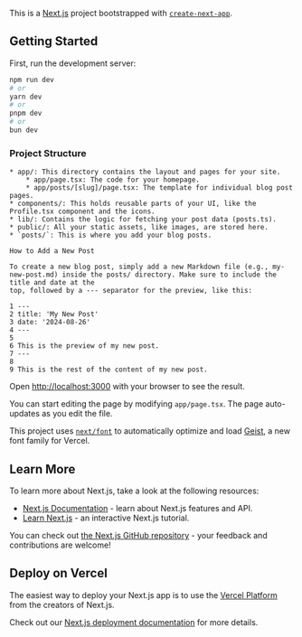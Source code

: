 This is a [Next.js](https://nextjs.org) project bootstrapped with [`create-next-app`](https://nextjs.org/docs/app/api-reference/cli/create-next-app).

## Getting Started

First, run the development server:

```bash
npm run dev
# or
yarn dev
# or
pnpm dev
# or
bun dev
```
### Project Structure
```
* app/: This directory contains the layout and pages for your site.
    * app/page.tsx: The code for your homepage.
    * app/posts/[slug]/page.tsx: The template for individual blog post pages.
* components/: This holds reusable parts of your UI, like the Profile.tsx component and the icons.
* lib/: Contains the logic for fetching your post data (posts.ts).
* public/: All your static assets, like images, are stored here.
* `posts/`: This is where you add your blog posts.

How to Add a New Post

To create a new blog post, simply add a new Markdown file (e.g., my-new-post.md) inside the posts/ directory. Make sure to include the title and date at the
top, followed by a --- separator for the preview, like this:

1 ---
2 title: 'My New Post'
3 date: '2024-08-26'
4 ---
5
6 This is the preview of my new post.
7 ---
8
9 This is the rest of the content of my new post.
```


Open [http://localhost:3000](http://localhost:3000) with your browser to see the result.

You can start editing the page by modifying `app/page.tsx`. The page auto-updates as you edit the file.

This project uses [`next/font`](https://nextjs.org/docs/app/building-your-application/optimizing/fonts) to automatically optimize and load [Geist](https://vercel.com/font), a new font family for Vercel.

## Learn More

To learn more about Next.js, take a look at the following resources:

- [Next.js Documentation](https://nextjs.org/docs) - learn about Next.js features and API.
- [Learn Next.js](https://nextjs.org/learn) - an interactive Next.js tutorial.

You can check out [the Next.js GitHub repository](https://github.com/vercel/next.js) - your feedback and contributions are welcome!

## Deploy on Vercel

The easiest way to deploy your Next.js app is to use the [Vercel Platform](https://vercel.com/new?utm_medium=default-template&filter=next.js&utm_source=create-next-app&utm_campaign=create-next-app-readme) from the creators of Next.js.

Check out our [Next.js deployment documentation](https://nextjs.org/docs/app/building-your-application/deploying) for more details.
